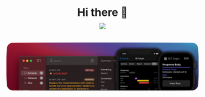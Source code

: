 <h1 align="center"><strong>Hi there 👋</strong></div>

<div align="center" >
    <img src="https://komarev.com/ghpvc/?username=bahmanworld">
</div>

![banner](https://github.com/bahmanworld/bahmanworld/blob/main/banner.png)

